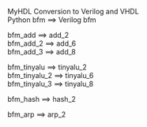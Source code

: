 MyHDL Conversion to Verilog and VHDL  
Python bfm ==> Verilog bfm  

bfm_add ==> add_2  
bfm_add_2 ==> add_6  
bfm_add_3 ==> add_8  

bfm_tinyalu ==> tinyalu_2  
bfm_tinyalu_2 ==> tinyalu_6  
bfm_tinyalu_3 ==> tinyalu_8  

bfm_hash ==> hash_2  

bfm_arp ==> arp_2  

